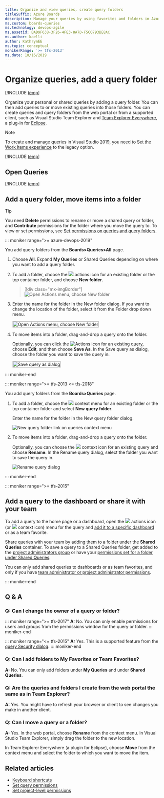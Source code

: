 ```yaml
---
title: Organize and view queries, create query folders 
titleSuffix: Azure Boards  
description: Manage your queries by using favorites and folders in Azure Boards, Azure DevOps, & Team Foundation Server
ms.custom: boards-queries 
ms.technology: devops-agile
ms.assetid: BAD9F638-3F26-4FE3-8A7D-F5C0793BE8AC  
ms.author: kaelli
author: KathrynEE
ms.topic: conceptual
monikerRange: '>= tfs-2013'
ms.date: 10/16/2019
---
```


# Organize queries, add a query folder

[!INCLUDE [temp](../includes/version-vsts-tfs-all-versions.md)]

Organize your personal or shared queries by adding a query folder. You can then add queries to or move existing queries into those folders. You can create queries and query folders from the web portal or from a supported client, such as Visual Studio Team Explorer and [Team Explorer Everywhere](../../user-guide/work-team-explorer.md#team-explorer-plug-in-for-eclipse), a plug-in for [Eclipse](https://www.eclipse.org/).

> [!NOTE]  
> To create and manage queries in Visual Studio 2019, you need to [Set the Work Items experience](../work-items/set-work-item-experience-vs.md) to the legacy option.

[!INCLUDE [temp](../includes/prerequisites-queries.md)]

## Open Queries

[!INCLUDE [temp](../includes/open-queries.md)]

## Add a query folder, move items into a folder

> [!TIP]  
> You need **Delete** permissions to rename or move a shared query or folder, and **Contribute** permissions for the folder where you move the query to. To view or set permissions, see [Set permissions on queries and query folders](set-query-permissions.md).

::: moniker range=">= azure-devops-2019"

You add query folders from the **Boards>Queries>All** page.

1.  Choose **All**. Expand **My Queries** or Shared Queries depending on where you want to add a query folder.

1.  To add a folder, choose the ![ ](../media/icons/actions-icon.png) actions icon for an existing folder or the top container folder, and choose **New folder**.

    > [!div class="mx-imgBorder"]  
    > ![Open Actions menu, choose New folder](media/organize-queries/select-new-folder.png)

1.  Enter the name for the folder in the New folder dialog. If you want to change the location of the folder, select it from the Folder drop down menu.

    <img src="media/organize-queries/new-folder-dialog.png" alt="Open Actions menu, choose New folder" style="border: 2px solid #C3C3C3;" />

1.  To move items into a folder, drag-and-drop a query onto the folder.

    Optionally, you can click the ![Actions icon](../media/icons/actions-icon.png) for an existing query, choose **Edit**, and then choose **Save As**. In the Save query as dialog, choose the folder you want to save the query in.

    <img src="media/organize-queries/save-query-as-dialog.png" alt="Save query as dialog" style="border: 2px solid #C3C3C3;" />

::: moniker-end

::: moniker range=">= tfs-2013 <= tfs-2018"

You add query folders from the **Boards>Queries** page.

1.  To add a folder, choose the ![ ](../media/icons/context_menu.png) context menu for an existing folder or the top container folder and select **New query folder**.

    Enter the name for the folder in the New query folder dialog.

    ![New query folder link on queries context menu](media/set-query-perm-new-folder.png)

1.  To move items into a folder, drag-and-drop a query onto the folder.

    Optionally, you can choose the ![ ](../media/icons/context_menu.png) context icon for an existing query and choose **Rename**. In the Rename query dialog, select the folder you want to save the query in.

    ![Rename query dialog](media/organize-queries/rename-query-old-experience.png)

::: moniker-end

<a id="favorite-query"> </a>

::: moniker range=">= tfs-2015"

## Add a query to the dashboard or share it with your team

To add a query to the home page or a dashboard, open the ![ ](../media/icons/actions-icon.png) actions icon (or ![ ](media/22.png) context icon) menu for the query and [add it to a specific dashboard](../../report/dashboards/dashboards.md) or as a team favorite.

Share queries with your team by adding them to a folder under the **Shared Queries** container. To save a query to a Shared Queries folder, get added to the [project administrators group](../../organizations/security/set-project-collection-level-permissions.md) or have your [permissions set for a folder under Shared Queries](set-query-permissions.md).

You can only add shared queries to dashboards or as team favorites, and only if you have [team administrator or project administrator permissions](../../organizations/settings/manage-teams.md).

::: moniker-end

## Q & A

<!-- BEGINSECTION class="md-qanda" -->

### Q: Can I change the owner of a query or folder?

::: moniker range=">= tfs-2017"
**A:** No. You can only enable permissions for users and groups from the permissions window for the query or folder.
::: moniker-end

::: moniker range="<= tfs-2015"
**A:** Yes. This is a supported feature from the [query Security dialog](set-query-permissions.md).
::: moniker-end

### Q: Can I add folders to My Favorites or Team Favorites?

**A:** No. You can only add folders under **My Queries** and under **Shared Queries**.

### Q: Are the queries and folders I create from the web portal the same as in Team Explorer?

**A:** Yes. You might have to refresh your browser or client to see changes you make in another client.

### Q: Can I move a query or a folder?

**A:** Yes. In the web portal, choose **Rename** from the context menu. In Visual Studio Team Explorer, simply drag the folder to the new location.

In Team Explorer Everywhere (a plugin for Eclipse), choose **Move** from the context menu and select the folder to which you want to move the item.

<!-- ENDSECTION -->

## Related articles

- [Keyboard shortcuts](../../project/navigation/keyboard-shortcuts.md)
- [Set query permissions](set-query-permissions.md)
- [Set project-level permissions](../../organizations/security/set-project-collection-level-permissions.md)
